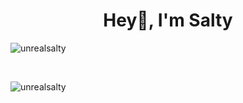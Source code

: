 <h1 align="center">Hey👋, I'm Salty</h1>
<p align="left"> <img src="https://komarev.com/ghpvc/?username=unrealsalty&label=Profile%20views&color=0e75b6&style=flat" alt="unrealsalty" /> </p>

<a href=""><img src="https://img.shields.io/github/stars/unrealsalty?color=%23fec319&style=for-the-badge" alt=""/></a>
<a href=""><img src="https://img.shields.io/github/followers/unrealsalty?color=947cea&style=for-the-badge" alt=""/></a>

<p><img align="center" src="https://github-readme-streak-stats.herokuapp.com/?user=unrealsalty&theme=tokyonight&hide_border=true" alt="unrealsalty" /></p>
